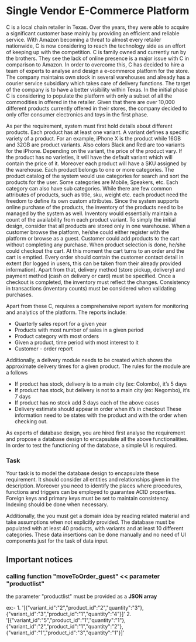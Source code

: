 # Single Vendor E-Commerce Platform

C is a local chain retailer in Texas. Over the years, they were able to acquire a significant customer base mainly by providing an efficient and reliable service. With Amazon becoming a threat to almost every retailer nationwide, C is now considering to reach the technology side as an effort of keeping up with the competition. C is family owned and currently run by the brothers. They see the lack of online presence is a major issue with C in comparison to Amazon. In order to overcome this, C has decided to hire a team of experts to analyse and design a e-commerce platform for the store. The company maintains own stock in several warehouses and already has a courier service subsidiary which takes care of delivery functions. The target of the company is to have a better visibility within Texas. In the initial phase C is considering to populate the platform with only a subset of all the commodities in offered in the retailer. Given that there are over 10,000 different products currently offered in their stores, the company decided to only offer consumer electronics and toys in the first phase.

As per the requirement, system must first hold details about different products. Each product has at least one variant. A variant defines a specific variety of a product. For an example, iPhone X is the product while 16GB and 32GB are product variants. Also colors Black and Red are too variants for the iPhone. Depending on the variant, the price of the product vary. If the product has no varieties, it will have the default variant which will contain the price of it. Moreover each product will have a SKU assigned by the warehouse. Each product belongs to one or more categories. The product catalog of the system would use categories for search and sort the products for the user. Some categories are Mobile, Speakers, etc. Each category can also have sub categories. While there are few common attributes of products, such as title, sku, weight etc. each product need the freedom to define its own custom attributes. Since the system supports online purchase of the products, the inventory of the products need to be managed by the system as well. Inventory would essentially maintain a count of the availability from each product variant. To simply the initial design, consider that all products are stored only in one warehouse. When a customer browse the platform, he/she could either register with the platform or browse as a guest. Customer could add products to the cart without completing any purchase. When product selection is done, he/she could checkout the cart. At this moment the cart turns to an order and the cart is emptied. Every order should contain the customer contact detail in extent (for logged in users, this can be taken from their already provided information). Apart from that, delivery method (store pickup, delivery) and payment method (cash on delivery or card) must be specified. Once a checkout is completed, the inventory must reflect the changes. Consistency in transactions (inventory counts) must be considered when validating purchases.

Apart from these C, requires a comprehensive report system for monitoring and analytics of the platform.
The reports include:
- Quarterly sales report for a given year
- Products with most number of sales in a given period
- Product category with most orders
- Given a product, time period with most interest to it
- Customer - order report
  
Additionally, a delivery module needs to be created which shows the approximate delivery times for a given product. The rules for the module are a follows
- If product has stock, delivery is to a main city (ex: Colombo), it’s 5 days
- If product has stock, but delivery is not to a main city (ex: Negombo), it’s 7 days
- If product has no stock add 3 days each of the above cases
- Delivery estimate should appear in order when it’s in checkout
These information need to be states with the product and with the order when checking out.

As experts of database design, you are hired first analyse the requirement and propose a database design to encapsulate all the above functionalities. In order to test the functioning of the database, a simple UI is required.

### Task
Your task is to model the database design to encapsulate these requirement. It should consider all entities and relationships given in the description. Moreover you need to identify the places where procedures, functions and triggers can be employed to guarantee ACID properties. Foreign keys and primary keys must be set to maintain consistency. Indexing should be done when necessary.

Additionally, the you must get a domain idea by reading related material and take assumptions when not explicitly provided. The database must be populated with at least 40 products, with variants and at least 10 different categories. These data insertions can be done manually and no need of UI components just for the task of data input.

## Important notices

### calling function "moveToOrder_guest" << parameter "productlist"

the parameter "productlist" must be provided as a **JSON array** 

ex:-    1.  '[{"variant_id":"2","product_id":"2","quantity":"3"},{"variant_id":"3","product_id":"1","quantity":"4"}]'
        2.  '[{"variant_id":"5","product_id":"1","quantity":"1"},{"variant_id":"2","product_id":"1","quantity":"2"},{"variant_id":"1","product_id":"3","quantity":"1"}]'